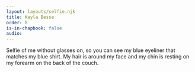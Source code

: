 ```yaml
---
layout: layouts/selfie.njk
title: Kayla Besse
order: 8
is-in-chapbook: false
audio:
---
```


Selfie of me without glasses on, so you can see my blue eyeliner that matches my blue shirt. My hair is around my face and my chin is resting on my forearm on the back of the couch.
